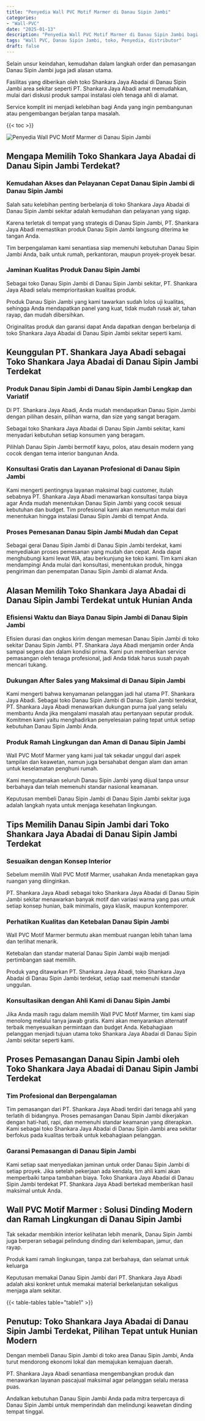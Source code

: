 ```yaml
---
title: "Penyedia Wall PVC Motif Marmer di Danau Sipin Jambi"
categories: 
- "Wall-PVC"
date: "2025-01-13"
description: "Penyedia Wall PVC Motif Marmer di Danau Sipin Jambi bagi tempat tinggal, office, dan ritel. Panel terbaik, beragam motif, variasi warna modern, beserta servis instalasi ditangani oleh tenaga ahli berpengalaman serta garansi resmi!|Servis penyediaan Wall PVC Motif Marmer di Danau Sipin Jambi untuk kebutuhan tempat tinggal, kantor, maupun ritel, dengan panel unggulan dan penempatan oleh tim berpengalaman serta jaminan resmi.|Solusi Wall PVC Motif Marmer di Danau Sipin Jambi yang terbukti bagi tempat tinggal, kantor, dan ritel, bersama panel unggulan dan penempatan dikerjakan oleh tim berpengalaman serta jaminan resmi.|Penjualan Wall PVC Motif Marmer di Danau Sipin Jambi bagi hunian, kantor, serta gerai, dengan produk terbaik dan penempatan dikerjakan oleh tim profesional, dilengkapi dengan kepastian resmi.}"
tags: "Wall PVC, Danau Sipin Jambi, toko, Penyedia, distributor"
draft: false
---
```


Selain unsur keindahan, kemudahan dalam langkah order dan pemasangan Danau Sipin Jambi juga jadi alasan utama.

Fasilitas yang diberikan oleh toko Shankara Jaya Abadai di Danau Sipin Jambi area sekitar seperti PT. Shankara Jaya Abadi amat memudahkan, mulai dari diskusi produk sampai instalasi oleh tenaga ahli di alamat.

Service komplit ini menjadi kelebihan bagi Anda yang ingin pembangunan atau pengembangan berjalan tanpa masalah.

{{< toc >}}

![Penyedia Wall PVC Motif Marmer di Danau Sipin Jambi](/images/Wall-PVC/Penyedia-Wall-PVC-Motif-Marmer-di-Danau-Sipin-Jambi.png)


## Mengapa Memilih Toko Shankara Jaya Abadai di Danau Sipin Jambi Terdekat?

### Kemudahan Akses dan Pelayanan Cepat Danau Sipin Jambi di Danau Sipin Jambi

Salah satu kelebihan penting berbelanja di toko Shankara Jaya Abadai di Danau Sipin Jambi sekitar adalah kemudahan dan pelayanan yang sigap.

Karena terletak di tempat yang strategis di Danau Sipin Jambi, PT. Shankara Jaya Abadi memastikan produk Danau Sipin Jambi langsung diterima ke tangan Anda.

Tim berpengalaman kami senantiasa siap memenuhi kebutuhan Danau Sipin Jambi Anda, baik untuk rumah, perkantoran, maupun proyek-proyek besar.

### Jaminan Kualitas Produk Danau Sipin Jambi

Sebagai toko Danau Sipin Jambi di Danau Sipin Jambi sekitar, PT. Shankara Jaya Abadi selalu memprioritaskan kualitas produk.

Produk Danau Sipin Jambi yang kami tawarkan sudah lolos uji kualitas, sehingga Anda mendapatkan panel yang kuat, tidak mudah rusak air, tahan rayap, dan mudah dibersihkan.

Originalitas produk dan garansi dapat Anda dapatkan dengan berbelanja di toko Shankara Jaya Abadai di Danau Sipin Jambi sekitar seperti kami.

## Keunggulan PT. Shankara Jaya Abadi sebagai Toko Shankara Jaya Abadai di Danau Sipin Jambi Terdekat

### Produk Danau Sipin Jambi di Danau Sipin Jambi Lengkap dan Variatif

Di PT. Shankara Jaya Abadi, Anda mudah mendapatkan Danau Sipin Jambi dengan pilihan desain, pilihan warna, dan size yang sangat beragam.

Sebagai toko Shankara Jaya Abadai di Danau Sipin Jambi sekitar, kami menyadari kebutuhan setiap konsumen yang beragam.

Pilihlah Danau Sipin Jambi bermotif kayu, polos, atau desain modern yang cocok dengan tema interior bangunan Anda.

### Konsultasi Gratis dan Layanan Profesional di Danau Sipin Jambi

Kami mengerti pentingnya layanan maksimal bagi customer, itulah sebabnya PT. Shankara Jaya Abadi menawarkan konsultasi tanpa biaya agar Anda mudah menentukan Danau Sipin Jambi yang cocok sesuai kebutuhan dan budget. Tim profesional kami akan menuntun mulai dari menentukan hingga instalasi Danau Sipin Jambi di tempat Anda.

### Proses Pemesanan Danau Sipin Jambi Mudah dan Cepat

Sebagai gerai Danau Sipin Jambi di Danau Sipin Jambi terdekat, kami menyediakan proses pemesanan yang mudah dan cepat. Anda dapat menghubungi kami lewat WA, atau berkunjung ke toko kami. Tim kami akan mendampingi Anda mulai dari konsultasi, menentukan produk, hingga pengiriman dan penempatan Danau Sipin Jambi di alamat Anda.

## Alasan Memilih Toko Shankara Jaya Abadai di Danau Sipin Jambi Terdekat untuk Hunian Anda

### Efisiensi Waktu dan Biaya Danau Sipin Jambi di Danau Sipin Jambi

Efisien durasi dan ongkos kirim dengan memesan Danau Sipin Jambi di toko sekitar Danau Sipin Jambi. PT. Shankara Jaya Abadi menjamin order Anda sampai segera dan dalam kondisi prima. Kami pun memberikan service pemasangan oleh tenaga profesional, jadi Anda tidak harus susah payah mencari tukang.

### Dukungan After Sales yang Maksimal di Danau Sipin Jambi

Kami mengerti bahwa kenyamanan pelanggan jadi hal utama PT. Shankara Jaya Abadi. Sebagai toko Danau Sipin Jambi di Danau Sipin Jambi terdekat, PT. Shankara Jaya Abadi menawarkan dukungan purna jual yang selalu membantu Anda jika mengalami masalah atau pertanyaan seputar produk. Komitmen kami yaitu menghadirkan penyelesaian paling tepat untuk setiap kebutuhan Danau Sipin Jambi Anda.

### Produk Ramah Lingkungan dan Aman di Danau Sipin Jambi

 Wall PVC Motif Marmer  yang kami jual tak sekadar unggul dari aspek tampilan dan keawetan, namun juga bersahabat dengan alam dan aman untuk keselamatan penghuni rumah.

Kami mengutamakan seluruh Danau Sipin Jambi yang dijual tanpa unsur berbahaya dan telah memenuhi standar nasional keamanan.

Keputusan membeli Danau Sipin Jambi di Danau Sipin Jambi sekitar juga adalah langkah nyata untuk menjaga kesehatan lingkungan.

## Tips Memilih Danau Sipin Jambi dari Toko Shankara Jaya Abadai di Danau Sipin Jambi Terdekat

### Sesuaikan dengan Konsep Interior 

Sebelum memilih Wall PVC Motif Marmer, usahakan Anda menetapkan gaya ruangan yang diinginkan.

PT. Shankara Jaya Abadi sebagai toko Shankara Jaya Abadai di Danau Sipin Jambi sekitar menawarkan banyak motif dan variasi warna yang pas untuk setiap konsep hunian, baik minimalis, gaya klasik, maupun kontemporer.

### Perhatikan Kualitas dan Ketebalan Danau Sipin Jambi

 Wall PVC Motif Marmer  bermutu akan membuat ruangan lebih tahan lama dan terlihat menarik.

Ketebalan dan standar material Danau Sipin Jambi wajib menjadi pertimbangan saat memilih.

Produk yang ditawarkan PT. Shankara Jaya Abadi, toko Shankara Jaya Abadai di Danau Sipin Jambi terdekat, setiap saat memenuhi standar unggulan.

### Konsultasikan dengan Ahli Kami di Danau Sipin Jambi

Jika Anda masih ragu dalam memilih Wall PVC Motif Marmer, tim kami siap menolong melalui tanya jawab gratis. Kami akan menyarankan alternatif terbaik menyesuaikan permintaan dan budget Anda. Kebahagiaan pelanggan menjadi tujuan utama toko Shankara Jaya Abadai di Danau Sipin Jambi sekitar seperti kami.

## Proses Pemasangan Danau Sipin Jambi oleh Toko Shankara Jaya Abadai di Danau Sipin Jambi Terdekat

### Tim Profesional dan Berpengalaman

Tim pemasangan dari PT. Shankara Jaya Abadi terdiri dari tenaga ahli yang terlatih di bidangnya. Proses pemasangan Danau Sipin Jambi dikerjakan dengan hati-hati, rapi, dan memenuhi standar keamanan yang diterapkan. Kami sebagai toko Shankara Jaya Abadai di Danau Sipin Jambi area sekitar berfokus pada kualitas terbaik untuk kebahagiaan pelanggan.

### Garansi Pemasangan di Danau Sipin Jambi

Kami setiap saat menyediakan jaminan untuk order Danau Sipin Jambi di setiap proyek. Jika setelah pekerjaan ada kendala, tim ahli kami akan memperbaiki tanpa tambahan biaya. Toko Shankara Jaya Abadai di Danau Sipin Jambi terdekat PT. Shankara Jaya Abadi bertekad memberikan hasil maksimal untuk Anda.

##  Wall PVC Motif Marmer : Solusi Dinding Modern dan Ramah Lingkungan di Danau Sipin Jambi

Tak sekadar membikin interior kelihatan lebih menarik, Danau Sipin Jambi juga berperan sebagai pelindung dinding dari kelembapan, jamur, dan rayap.

Produk kami ramah lingkungan, tanpa zat berbahaya, dan selamat untuk keluarga

Keputusan memakai Danau Sipin Jambi dari PT. Shankara Jaya Abadi adalah aksi konkret untuk memakai material berkelanjutan sekaligus menjaga alam sekitar.

{{< table-tables table="table1" >}}

## Penutup: Toko Shankara Jaya Abadai di Danau Sipin Jambi Terdekat, Pilihan Tepat untuk Hunian Modern

Dengan membeli Danau Sipin Jambi di toko area Danau Sipin Jambi, Anda turut mendorong ekonomi lokal dan memajukan kemajuan daerah.

PT. Shankara Jaya Abadi senantiasa mengembangkan produk dan menawarkan layanan pascajual maksimal agar pelanggan selalu merasa puas.

Andalkan kebutuhan Danau Sipin Jambi Anda pada mitra terpercaya di Danau Sipin Jambi untuk memperindah dan melindungi keawetan dinding tempat tinggal.